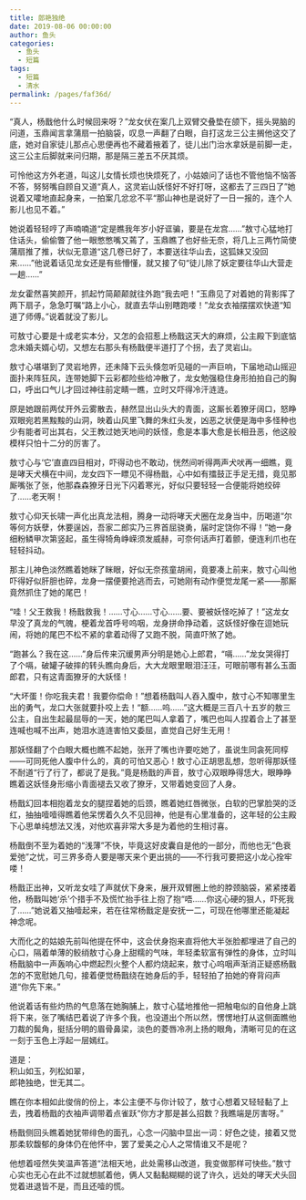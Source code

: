```yaml
---
title: 郎艳独绝
date: 2019-08-06 00:00:00
author: 鱼头
categories: 
  - 鱼头
  - 短篇
tags: 
  - 短篇
  - 清水
permalink: /pages/faf36d/
---
```


“真人，杨戬他什么时候回来呀？”龙女伏在案几上双臂交叠垫在颌下，摇头晃脑的问道，玉鼎闻言拿蒲扇一拍脑袋，叹息一声翻了白眼，自打这龙三公主搁他这交了底，她对自家徒儿那点心思便再也不藏着掖着了，徒儿出门治水拿妖是前脚一走，这三公主后脚就来问归期，那是隔三差五不厌其烦。

<!-- more -->

可怜他这方外老道，叫这儿女情长烦也快烦死了，小姑娘问了话也不管他恼不恼答不答，努努嘴自顾自又道“真人，这灵岩山妖怪好不好打呀，这都去了三四日了”她说着又嚯地直起身来，一拍案几忿忿不平“那山神也是说好了一日一报的，连个人影儿也见不着。”

她说着轻轻哼了声喃喃道“定是瞧我年岁小好诓骗，要是在龙宫……”敖寸心猛地打住话头，偷偷瞥了他一眼憋憋嘴又蔫了，玉鼎瞧了也好些无奈，将几上三两竹简使蒲扇推了推，状似无意道“这几卷已好了，本要送往华山去，这狐妹又没回来……”他说着话见龙女还是有些懵懂，就又接了句“徒儿除了妖定要往华山大营走一趟……”

龙女霍然喜笑颜开，抓起竹简颠颠就往外跑“我去吧！”玉鼎见了对着她的背影挥了两下扇子，急急叮嘱“路上小心，就直去华山别瞎跑喽！”龙女衣袖摆摆欢快道“知道了师傅。”说着就没了影儿。

可敖寸心要是十成老实本分，又怎的会招惹上杨戬这天大的麻烦，公主殿下到底惦念未婚夫婿心切，又想左右那头有杨戬便半道打了个拐，去了灵岩山。

敖寸心堪堪到了灵岩地界，还未降下云头倏忽听见碰的一声巨响，下届地动山摇迎面扑来阵狂风，连带她脚下云彩都险些给冲散了，龙女勉强稳住身形拍拍自己的胸口，呼出口气儿才回过神往前定睛一瞧，立时又吓得冷汗涟涟。

原是她跟前两仗开外云雾散去，赫然显出山头大的青面，这厮长着獠牙阔口，怒睁双眼宛若黑黢黢的山洞，映着山风里飞舞的朱红头发，凶恶之状便是海中多怪种也少有能者可出其右，父王教过她天地间的妖怪，愈是本事大愈是长相丑恶，他这般模样只怕十二分的厉害了。

敖寸心与‘它’直直四目相对，吓得动也不敢动，恍然间听得两声犬吠再一细瞧，竟是哮天犬横在中间，龙女四下一瞟见不得杨戬，心中如有擂鼓正手足无措，竟见那厮嘴张了张，他那森森獠牙日光下闪着寒光，好似只要轻轻一合便能将她绞碎了……老天啊！

敖寸心仰天长啸一声化出真龙法相，腾身一动将哮天犬圈在龙身当中，历喝道“尔等何方妖孽，休要逞凶，吾家二郎实乃三界首屈骁勇，届时定饶你不得！”她一身细粉鳞甲次第竖起，虽生得犄角峥嵘须发威赫，可奈何话声打着颤，便连利爪也在轻轻抖动。

那主儿神色淡然瞧着她眯了眯眼，好似无奈孩童胡闹，竟要凑上前来，敖寸心叫他吓得好似肝胆也碎，龙身一摆便要抢逃而去，可她刚有动作便觉龙尾一紧——那厮竟然抓住了她的尾巴！

“哇！父王救我！杨戬救我！……寸心……寸心……要、要被妖怪吃掉了！”这龙女早没了真龙的气魄，梗着龙首呼号呜咽，龙身拼命挣动着，这妖怪好像在逗她玩闹，将她的尾巴不松不紧的拿着动得了又跑不脱，简直吓煞了她。

“跑甚么？我在这……”身后传来沉缓男声分明是她心上郎君，“嗝……”龙女哭得打了个嗝，破罐子破摔的转头瞧向身后，大大龙眼里眼泪汪汪，可眼前哪有甚么玉面郎君，只有这青面獠牙的大妖怪！

“大坏蛋！你吃我夫君！我要你偿命！”想着杨戬叫人吞入腹中，敖寸心不知哪里生出的勇气，龙口大张就要扑咬上去！“额……呜……”这大概是三百八十五岁的敖三公主，自出生起最屈辱的一天，她的尾巴叫人拿着了，嘴巴也叫人捏着合上了甚至连喊也喊不出声，她泪水涟涟害怕又委屈，直觉自己好生无用！

那妖怪翻了个白眼大概也瞧不起她，张开了嘴也许要吃她了，虽说生同衾死同椁——可同死他人腹中什么的，真的可怕又恶心！敖寸心正胡思乱想，忽听得那妖怪不耐道“行了行了，都说了是我。”竟是杨戬的声音，敖寸心双眼睁得恁大，眼睁睁瞧着这妖怪身形缩小青面褪去又收了獠牙，又带着她变回了人身。

杨戬幻回本相抱着龙女的腿捏着她的后颈，瞧着她红唇微张，白软的巴掌脸哭的泛红，抽抽噎噎得瞧着他呆愣着久久不见回神，他是有心里准备的，这年轻的公主殿下心思单纯想法又浅，对他欢喜非常大多是为着他的生相讨喜。

杨戬倒不至为着她的“浅薄”不快，毕竟这好皮囊自是他的一部分，而他也无“色衰爱弛”之忧，可三界多奇人要是哪天来个更出挑的——不行我可要把这小龙心拴牢喽！

杨戬正出神，又听龙女哇了声就伏下身来，展开双臂圈上他的脖颈脑袋，紧紧搂着他，杨戬叫她‘杀’个措手不及慌忙抬手往上抱了抱“唔……你这心硬的狠人，吓死我了……”她说着又抽噎起来，若在往常杨戬定是安抚一二，可现在他哪里还能凝起神念呢。

大而化之的姑娘先前叫他提在怀中，这会伏身抱来直将他大半张脸都埋进了自己的心口，隔着单薄的鲛绡敖寸心身上甜糯的气味，年轻柔软富有弹性的身体，立时叫杨戬脑中一声轰响心中燃起烈火整个人都灼烧起来，敖寸心呜咽声渐消正疑惑杨戬怎的不宽慰她几句，接着便觉杨戬绕在她身后的手，轻轻拍了拍她的脊背闷声道“你先下来。”

他说着话有些灼热的气息落在她胸脯上，敖寸心猛地推他一把触电似的自他身上跳将下来，张了嘴结巴着说了许多个我，也没道出个所以然，愣愣地打从这侧面瞧他刀裁的鬓角，挺括分明的眉骨鼻梁，淡色的菱唇冷冽上扬的眼角，清晰可见的在这一刻于玉色上浮起一层嫣红。

道是：  
积山如玉，列松如翠，  
郎艳独绝，世无其二。

瞧在你本相如此俊俏的份上，本公主便不与你计较了，敖寸心想着又轻轻黏了上去，拽着杨戬的衣袖声调带着点雀跃“你方才那是甚么招数？我瞧端是厉害呀。”

杨戬侧回头瞧着她犹带绯色的面孔，心念一闪脑中显出一词：好色之徒，接着又觉那柔软馥郁的身体仍在他怀中，罢了爱美之心人之常情谁又不是呢？

他想着哑然失笑温声答道“法相天地，此处需移山改道，我变做那样可快些。”敖寸心实也无心在此不过就想腻着他，俩人又黏黏糊糊的说了许久，远处的哮天犬头回觉着进退皆不是，而且还噎的慌。
